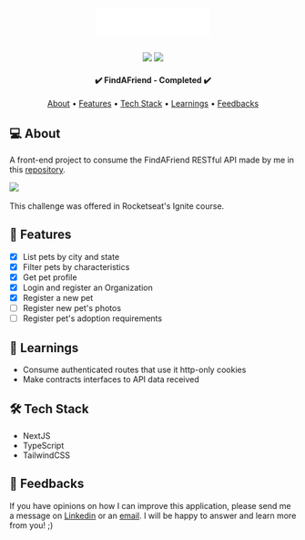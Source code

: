 <h1 align="center">
  <a  href="https://github.com/raiane-oliveira/find-a-friend">
   <div>
      <img src="./src/assets/full-logo.svg" alt="Dog's face next to title FindAFriend" width="200" height=""  />
    </div>
  </a>
</h1>

<!-- BADGES -->
<p align="center">
  <img src="https://badgen.net/npm/v/next/" />
  <img src="https://badgen.net/github/contributors/raiane-oliveira/find-a-friend" />
</p>

<h4 align="center"> 
	✔️  FindAFriend - Completed  ✔️
</h4>

<p align="center">
 <a href="#-about">About</a> •
 <a href="#-features">Features</a> •
 <a href="#-tech-stack">Tech Stack</a> • 
 <a href="#-learnings">Learnings</a> •
 <a href="#-feedbacks">Feedbacks</a>
</p>

## 💻 About

A front-end project to consume the FindAFriend RESTful API made by me in this <a href="https://github.com/raiane-oliveira/find-a-friend-API">repository</a>.

<!-- FOTO DA APLICAÇÃO -->
<img src="https://github.com/raiane-oliveira/find-a-friend/assets/100815627/f959f676-0ec5-46a5-8711-5696c85e725c" />

This challenge was offered in Rocketseat's Ignite course.

## 🪸 Features

- [x] List pets by city and state
- [x] Filter pets by characteristics
- [x] Get pet profile
- [x] Login and register an Organization
- [x] Register a new pet
- [ ] Register new pet's photos
- [ ] Register pet's adoption requirements

## 📒 Learnings

- Consume authenticated routes that use it http-only cookies 
- Make contracts interfaces to API data received

## 🛠 Tech Stack

- NextJS
- TypeScript
- TailwindCSS

## 🤝 Feedbacks

If you have opinions on how I can improve this application, please send me a message on <a href="https://www.linkedin.com/in/raiane-oliveira-dev">Linkedin</a> or an <a href="mailto:raiane.oliveira404@gmail.com">email</a>.
I will be happy to answer and learn more from you! ;)
